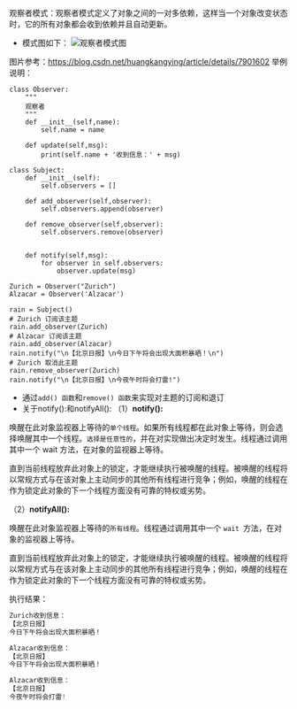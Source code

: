 观察者模式：观察者模式定义了对象之间的一对多依赖，这样当一个对象改变状态时，它的所有对象都会收到依赖并且自动更新。
- 模式图如下：
![观察者模式图](https://upload-images.jianshu.io/upload_images/17476267-9cc9dddedb6588a3.png?imageMogr2/auto-orient/strip%7CimageView2/2/w/1240)

图片参考：https://blog.csdn.net/huangkangying/article/details/7901602
举例说明：
```
class Observer:
    """
    观察者
    """
    def __init__(self,name):
        self.name = name

    def update(self,msg):
        print(self.name + '收到信息：' + msg)

class Subject:
    def __init__(self):
        self.observers = []

    def add_observer(self,observer):
        self.observers.append(observer)

    def remove_observer(self,observer):
        self.observers.remove(observer)


    def notify(self,msg):
        for observer in self.observers:
            observer.update(msg)

Zurich = Observer("Zurich")
Alzacar = Observer('Alzacar')

rain = Subject()
# Zurich 订阅该主题
rain.add_observer(Zurich)
# Alzacar 订阅该主题
rain.add_observer(Alzacar)
rain.notify("\n【北京日报】\n今日下午将会出现大面积暴晒！\n")
# Zurich 取消此主题
rain.remove_observer(Zurich)
rain.notify("\n【北京日报】\n今夜午时将会打雷!")
```
- 通过`add() 函数`和`remove() 函数`来实现对主题的订阅和退订
- 关于notify():和notifyAll():
  （1）**notify():**

唤醒在此对象监视器上等待的`单个线程`。如果所有线程都在此对象上等待，则会选择唤醒其中一个线程。`选择是任意性的`，并在对实现做出决定时发生。线程通过调用其中一个 wait 方法，在对象的监视器上等待。

直到当前线程放弃此对象上的锁定，才能继续执行被唤醒的线程。被唤醒的线程将以常规方式与在该对象上主动同步的其他所有线程进行竞争；例如，唤醒的线程在作为锁定此对象的下一个线程方面没有可靠的特权或劣势。

 （2）**notifyAll():**

唤醒在此对象监视器上等待的`所有线程`。线程通过调用其中一个 `wait `方法，在对象的监视器上等待。

直到当前线程放弃此对象上的锁定，才能继续执行被唤醒的线程。被唤醒的线程将以常规方式与在该对象上主动同步的其他所有线程进行竞争；例如，唤醒的线程在作为锁定此对象的下一个线程方面没有可靠的特权或劣势。

 

执行结果：
```py
Zurich收到信息：
【北京日报】
今日下午将会出现大面积暴晒！

Alzacar收到信息：
【北京日报】
今日下午将会出现大面积暴晒！

Alzacar收到信息：
【北京日报】
今夜午时将会打雷!
```
